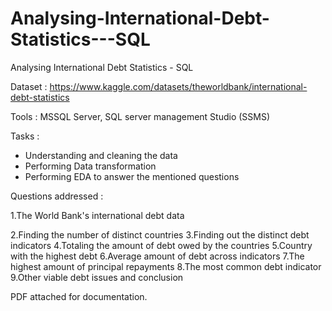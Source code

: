 # Analysing-International-Debt-Statistics---SQL
Analysing International Debt Statistics - SQL

Dataset : https://www.kaggle.com/datasets/theworldbank/international-debt-statistics

Tools : MSSQL Server, SQL server management Studio (SSMS)

Tasks :
- Understanding and cleaning the data
- Performing Data transformation
- Performing EDA to answer the mentioned questions


Questions addressed :

1.The World Bank's international debt data

2.Finding the number of distinct countries
3.Finding out the distinct debt indicators
4.Totaling the amount of debt owed by the countries
5.Country with the highest debt
6.Average amount of debt across indicators
7.The highest amount of principal repayments
8.The most common debt indicator
9.Other viable debt issues and conclusion


PDF attached for documentation.
